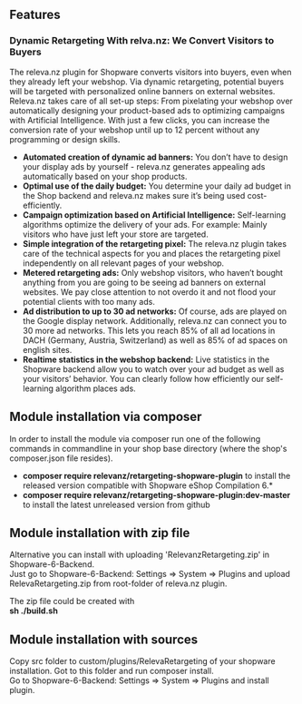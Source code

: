 ## Features

### Dynamic Retargeting With relva.nz: We Convert Visitors to Buyers

The releva.nz plugin for Shopware converts visitors into buyers, even when they already left your webshop. Via dynamic retargeting, potential buyers will be targeted with personalized online banners on external websites. Releva.nz takes care of all set-up steps: From pixelating your webshop over automatically designing your product-based ads to optimizing campaigns with Artificial Intelligence. With just a few clicks, you can increase the conversion rate of your webshop until up to 12 percent without any programming or design skills.

* **Automated creation of dynamic ad banners:** You don’t have to design your display ads by yourself - releva.nz generates appealing ads automatically based on your shop products.
* **Optimal use of the daily budget:** You determine your daily ad budget in the Shop backend and releva.nz makes sure it’s being used cost-efficiently. 
* **Campaign optimization based on Artificial Intelligence:** Self-learning algorithms optimize the delivery of your ads. For example: Mainly visitors who have just left your store are targeted.
* **Simple integration of the retargeting pixel:** The releva.nz plugin takes care of the technical aspects for you and places the retargeting pixel independently on all relevant pages of your webshop.
* **Metered retargeting ads:** Only webshop visitors, who haven’t bought anything from you are going to be seeing ad banners on external websites. We pay close attention to not overdo it and not flood your potential clients with too many ads.
* **Ad distribution to up to 30 ad networks:** Of course, ads are played on the Google display network. Additionally, releva.nz can connect you to 30 more ad networks. This lets you reach 85% of all ad locations in DACH (Germany, Austria, Switzerland) as well as 85% of ad spaces on english sites. 
* **Realtime statistics in the webshop backend:** Live statistics in the Shopware backend allow you to watch over your ad budget as well as your visitors’ behavior. You can clearly follow how efficiently our self-learning algorithm places ads.

## Module installation via composer

In order to install the module via composer run one of the following commands in commandline in your shop base directory 
(where the shop's composer.json file resides).
* **composer require relevanz/retargeting-shopware-plugin** to install the released version compatible with Shopware eShop Compilation 6.*
* **composer require relevanz/retargeting-shopware-plugin:dev-master** to install the latest unreleased version from github

## Module installation with zip file

Alternative you can install with uploading 'RelevanzRetargeting.zip' in Shopware-6-Backend.  
Just go to Shopware-6-Backend: Settings => System => Plugins and upload RelevaRetargeting.zip from root-folder of releva.nz plugin.

The zip file could be created with  
**sh ./build.sh**

## Module installation with sources

Copy src folder to custom/plugins/RelevaRetargeting of your shopware installation. Got to this folder and run composer install.  
Go to Shopware-6-Backend: Settings => System => Plugins and install plugin.